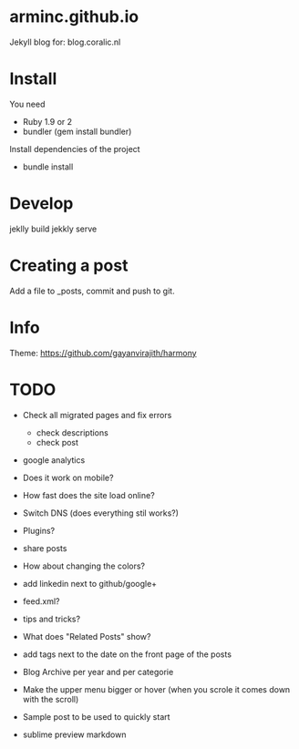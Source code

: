 arminc.github.io
================

Jekyll blog for: blog.coralic.nl

Install
=======
You need 
+ Ruby 1.9 or 2
+ bundler (gem install bundler)

Install dependencies of the project
+ bundle install

Develop
=======
jeklly build
jekkly serve

Creating a post
===============
Add a file to _posts, commit and push to git.

Info
====
Theme: https://github.com/gayanvirajith/harmony

TODO
====
+ Check all migrated pages and fix errors
	- check descriptions
	- check post

+ google analytics
+ Does it work on mobile?

+ How fast does the site load online?
+ Switch DNS (does everything stil works?)

+ Plugins?
+ share posts
+ How about changing the colors?
+ add linkedin next to github/google+
+ feed.xml?
+ tips and tricks?
+ What does "Related Posts" show?
+ add tags next to the date on the front page of the posts
+ Blog Archive per year and per categorie
+ Make the upper menu bigger or hover (when you scrole it comes down with the scroll)
+ Sample post to be used to quickly start
+ sublime preview markdown
